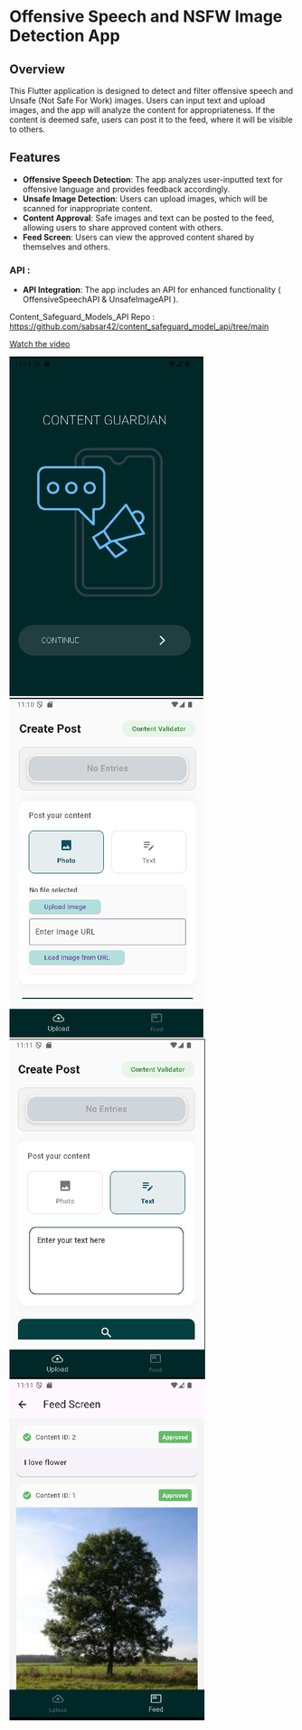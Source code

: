 # Offensive Speech and NSFW Image Detection App

## Overview

This Flutter application is designed to detect and filter offensive speech and Unsafe (Not Safe For Work) images. Users can input text and upload images, and the app will analyze the content for appropriateness. If the content is deemed safe, users can post it to the feed, where it will be visible to others.

## Features

- **Offensive Speech Detection**: The app analyzes user-inputted text for offensive language and provides feedback accordingly.
- **Unsafe Image Detection**: Users can upload images, which will be scanned for inappropriate content.
- **Content Approval**: Safe images and text can be posted to the feed, allowing users to share approved content with others.
- **Feed Screen**: Users can view the approved content shared by themselves and others.
### API :
- **API Integration**: The app includes an API for enhanced functionality ( OffensiveSpeechAPI & UnsafeImageAPI ).

Content_Safeguard_Models_API Repo : https://github.com/sabsar42/content_safeguard_model_api/tree/main

[Watch the video](https://www.youtube.com/watch?v=YzBwc_2c2Eg)



![img_3.png](img_3.png)
![img.png](img.png)
![img_1.png](img_1.png)
![img_2.png](img_2.png)
